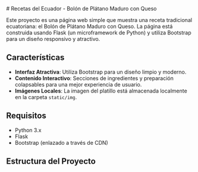  # Recetas del Ecuador - Bolón de Plátano Maduro con Queso

Este proyecto es una página web simple que muestra una receta tradicional ecuatoriana: el Bolón de Plátano Maduro con Queso. La página está construida usando Flask (un microframework de Python) y utiliza Bootstrap para un diseño responsivo y atractivo.

## Características

- **Interfaz Atractiva**: Utiliza Bootstrap para un diseño limpio y moderno.
- **Contenido Interactivo**: Secciones de ingredientes y preparación colapsables para una mejor experiencia de usuario.
- **Imágenes Locales**: La imagen del platillo está almacenada localmente en la carpeta `static/img`.

## Requisitos

- Python 3.x
- Flask
- Bootstrap (enlazado a través de CDN)

## Estructura del Proyecto

